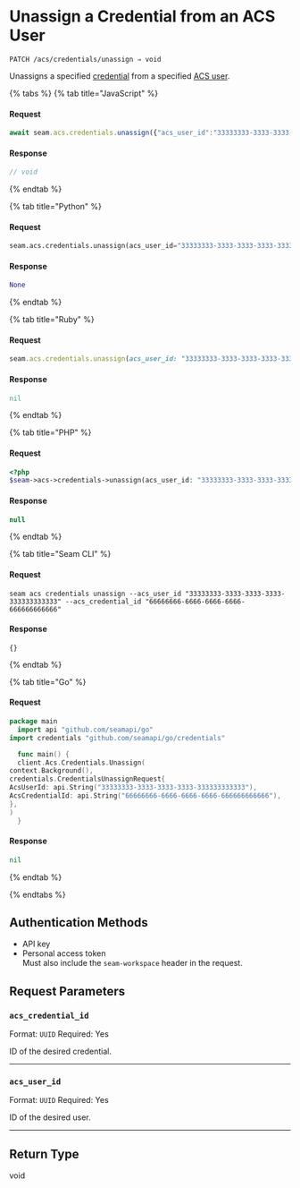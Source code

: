 # Unassign a Credential from an ACS User

```
PATCH /acs/credentials/unassign ⇒ void
```

Unassigns a specified [credential](../../../capability-guides/access-systems/managing-credentials.md) from a specified [ACS user](https://docs.seam.co/latest/capability-guides/access-systems/user-management).

{% tabs %}
{% tab title="JavaScript" %}
#### Request

```javascript
await seam.acs.credentials.unassign({"acs_user_id":"33333333-3333-3333-3333-333333333333","acs_credential_id":"66666666-6666-6666-6666-666666666666"})
```

#### Response

```javascript
// void
```
{% endtab %}

{% tab title="Python" %}
#### Request

```python
seam.acs.credentials.unassign(acs_user_id="33333333-3333-3333-3333-333333333333", acs_credential_id="66666666-6666-6666-6666-666666666666")
```

#### Response

```python
None
```
{% endtab %}

{% tab title="Ruby" %}
#### Request

```ruby
seam.acs.credentials.unassign(acs_user_id: "33333333-3333-3333-3333-333333333333", acs_credential_id: "66666666-6666-6666-6666-666666666666")
```

#### Response

```ruby
nil
```
{% endtab %}

{% tab title="PHP" %}
#### Request

```php
<?php
$seam->acs->credentials->unassign(acs_user_id: "33333333-3333-3333-3333-333333333333",acs_credential_id: "66666666-6666-6666-6666-666666666666")
```

#### Response

```php
null
```
{% endtab %}

{% tab title="Seam CLI" %}
#### Request

```seam_cli
seam acs credentials unassign --acs_user_id "33333333-3333-3333-3333-333333333333" --acs_credential_id "66666666-6666-6666-6666-666666666666"
```

#### Response

```seam_cli
{}
```
{% endtab %}

{% tab title="Go" %}
#### Request

```go
package main
  import api "github.com/seamapi/go"
import credentials "github.com/seamapi/go/credentials"

  func main() {
  client.Acs.Credentials.Unassign(
context.Background(),
credentials.CredentialsUnassignRequest{
AcsUserId: api.String("33333333-3333-3333-3333-333333333333"),
AcsCredentialId: api.String("66666666-6666-6666-6666-666666666666"),
},
)
  }
```

#### Response

```go
nil
```
{% endtab %}

{% endtabs %}

## Authentication Methods

- API key
- Personal access token
  <br>Must also include the `seam-workspace` header in the request.

## Request Parameters

### `acs_credential_id`

Format: `UUID`
Required: Yes

ID of the desired credential.

***

### `acs_user_id`

Format: `UUID`
Required: Yes

ID of the desired user.

***

## Return Type

void
